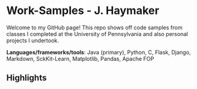 # Work-Samples - J. Haymaker

Welcome to my GitHub page! This repo shows off code samples from classes I completed at the University of Pennsylvania and also personal projects I undertook.

__Languages/frameworks/tools__: Java (primary), Python, C, Flask, Django, Markdown, SckKit-Learn, Matplotlib, Pandas, Apache FOP

## Highlights


